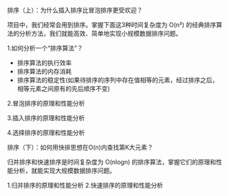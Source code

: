 排序（上）：为什么插入排序比冒泡排序更受欢迎？

项目中，我们经常会用到排序。掌握下面这3种时间复杂度为 O(n²) 的经典排序算法的分析方法，我们就能高效、简单地实现小规模数据排序问题。

1.如何分析一个“排序算法”？

- 排序算法的执行效率
- 排序算法的内存消耗
- 排序算法的稳定性(如果待排序的序列中存在值相等的元素，经过排序之后，相等元素之间原有的先后顺序不变)

2.冒泡排序的原理和性能分析



3.插入排序的原理和性能分析



4.选择排序的原理和性能分析



排序（下）：如何用快排思想在O(n)内查找第K大元素？

归并排序和快速排序是时间复杂度为 O(nlogn) 的排序算法，掌握它们的原理和性能分析，就能实现大规模数据排序问题。

1.归并排序的原理和性能分析
2.快速排序的原理和性能分析